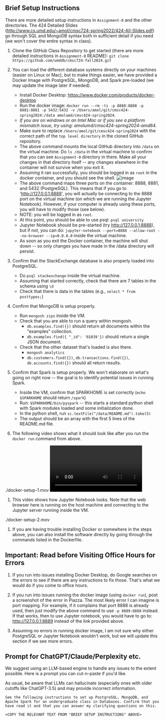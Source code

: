 ## Brief Setup Instructions 

There are more detailed setup instructions in `Assignment-0` and the other directories. The 424 Detailed Slides (http://www.cs.umd.edu/~amol/cmsc724-spring2022/424-All-Slides.pdf) go through SQL and MongoDB syntax both in sufficient detail if you need (we won't cover the entire syntax in class).

1. Clone the GitHub Class Repository to get started (there are more detailed instructions in `Assignment-0` README):
`git clone https://github.com/umddb/cmsc724-fall2024.git`

1. You can load the different database systems directly on your machines (easier on Linux or Mac), but to make things easier, we have provided a Docker Image with
PostgreSQL, MongoDB, and Spark pre-loaded (we may update the image later if needed).
    - Install Docker Desktop: https://www.docker.com/products/docker-desktop
    - Run the docker image: `docker run --rm -ti -p 8888:8888 -p 8881:8881 -p 5432:5432 -v /Users/amol/git/cmsc424-spring2024:/data amolumd/cmsc424-spring2024`. 
    - *If you are on windows or an Intel Mac or if you see a platform mismatch issue, try using: amolumd/cmsc424-spring2024-amd64.*
    - Make sure to replace `/Users/amol/git/cmsc424-spring2024` with the correct path of the `top level directory` in the cloned GitHub repository. 
    - The above command mounts the local GitHub directory into `/data` on the virtual machine. Do `ls /data` in the virtual machine to confirm that you can see `Assignment-0` directory in there. Make all your changes in that directory itself -- any changes elsewhere in the container will not survive when you exit it.
    - Assuming it ran successfully, you should be logged in as `root` in the docker container, and you should see the shell.
    ![image](startup_vm.png)
    - The above command maps three ports on the container: 8888, 8881, and 5432 (PostgreSQL). This means that if you go to 'http://127.0.0.1:8888', you will
    actually be connecting to the 8888 port on the virtual machine (on which we are running the Jupyter Notebook). However, if your computer is already using these
    ports, you will have to modify those (see below). 
    - NOTE: you will be logged in as `root`.
    - At this point, you should be able to use psql: `psql university`
    - Jupyter Notebook should be pre-started (try http://127.0.0.1:8888), but if not, you can do: `jupyter-notebook --port=8888 --allow-root --no-browser --ip=0.0.0.0` inside the virtual machine.
    - As soon as you exit the Docker container, the machine will shut down -- so only changes you have made in the /data directory will persist.

1. Confirm that the StackExchange database is also properly loaded into PostgreSQL.
    - Do `psql stackexchange` inside the virtual machine.
    - Assuming that started correctly, check that there are 7 tables in the schema using `\d`
    - Check that there is data in the tables (e.g., `select * from posttypes;`)

1. Confirm that MongoDB is setup properly.
    - Run `mongosh zips` inside the VM.
    - Check that you are able to run a query within mongosh.
         - `db.examples.find({})` should return all documents within the "examples" collection.
         - `db.examples.find({ "_id": '01039'})` should return a single JSON document.
    - Check that the other dataset that's loaded is also there.
         - `mongosh analytics`
         - `db.customers.find({})`, `db.transactions.find({})`, `db.accounts.find({})` should all return results.

1. Confirm that Spark is setup properly. We won't elaborate on what's going on right now -- the goal is to identify potential issues in running Spark.
   - Inside the VM, confirm that SPARKHOME is set correctly (`echo $SPARKHOME` should return `/spark`)
   - Run: `$SPARKHOME/bin/pyspark` -- this starts a standard python shell with Spark modules loaded and some initialization done.
   - In the python shell, run `sc.textFile("/data/README.md").take(5)`
   - The output should be an array with the first 5 lines of the README.md file.

1. The following video shows what it should look like after you run the `docker run` command from above. 

./docker-setup-1.mov
<video src='docker-setup-1.mov' />


1. This video shows how Jupyter Notebook looks. Note that the web browser here is running on the host machine and connecting to the Jupyter server running inside the VM.

./docker-setup-2.mov

1. If you are having trouble installing Docker or somewhere in the steps above, you can also install the software directly by going through the commands listed in
the Dockerfile.

## Important: Read before Visiting Office Hours for Errors

1. If you run into issues installing Docker Desktop, do Google searches on the errors to see if there are any instructions to fix those. That's what we would do if you
come to office hours. 

1. If you run into issues running the docker image (using `docker run`), post a screenshot of the error in Piazza. The most likely error I can imagine is port mapping.
For example, if it complains that port 8888 is already used, then just modify the above command to use `-p 8889:8888` instead. If that works, then to use Jupyter
notebook, you would have to go to: http://127.0.0.1:8889 instead of the link provided above.

1. Assuming no errors in running docker image, I am not sure why either PostgreSQL or Jupyter Notebook wouldn't work, but we will update this section if we see more
errors.

## Prompt for ChatGPT/Claude/Perplexity etc.

We suggest using an LLM-based engine to handle any issues to the extent possible. Here is a prompt you can cut-n-paste if you'd like.

As usual, be aware that LLMs can hallucinate (especially ones with older cutoffs like ChatGPT-3.5) and may provide incorrect information.

```
See the following instructions to set up PostgreSQL, MongoDB, and Apache Spark for an undergraduate class in Databases. Confirm that you have read it and that you can answer my clarifying questions on this.

<COPY THE RELEVANT TEXT FROM "BRIEF SETUP INSTRUCTIONS" ABOVE>

```

